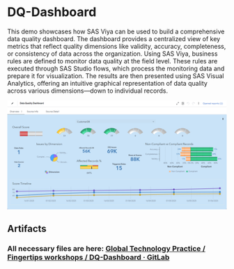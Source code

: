 # DQ-Dashboard
This demo showcases how SAS Viya can be used to build a comprehensive data quality dashboard. The dashboard provides a centralized view of key metrics that reflect quality dimensions like validity, accuracy, completeness, or consistency of data across the organization. Using SAS Viya, business rules are defined to monitor data quality at the field level. These rules are executed through SAS Studio flows, which process the monitoring data and prepare it for visualization. The results are then presented using SAS Visual Analytics, offering an intuitive graphical representation of data quality across various dimensions—down to individual records.

![](./images/dq-dashboard.png)

## Artifacts
### All necessary files are here:  [Global Technology Practice / Fingertips workshops / DQ-Dashboard · GitLab](https://gitlab.sas.com/gtp/fingertips/dq-dashboard)
